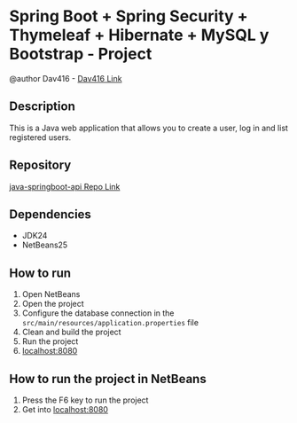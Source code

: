 # Spring Boot + Spring Security + Thymeleaf + Hibernate + MySQL y Bootstrap - Project

@author Dav416 - [Dav416 Link](https://github.com/Dav416)

## Description
This is a Java web application that allows you to create a user, log in and list registered users.

## Repository
[java-springboot-api Repo Link](https://github.com/Dav416/java-springboot-api)

## Dependencies
- JDK24
- NetBeans25

## How to run
1. Open NetBeans
2. Open the project
3. Configure the database connection in the `src/main/resources/application.properties` file
4. Clean and build the project
5. Run the project
6. [localhost:8080](http://localhost:8080/)

## How to run the project in NetBeans
1. Press the F6 key to run the project
2. Get into [localhost:8080](http://localhost:8080/)